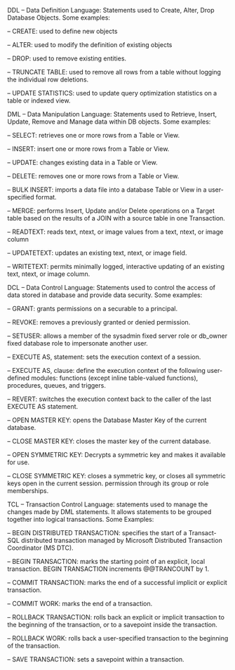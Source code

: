DDL – Data Definition Language:
Statements used to Create, Alter, Drop Database Objects.
Some examples:

– CREATE: used to define new objects

– ALTER: used to modify the definition of existing objects

– DROP: used to remove existing entities.

– TRUNCATE TABLE: used to remove all rows from a table without logging the individual row deletions.

– UPDATE STATISTICS: used to update query optimization statistics on a table or indexed view.
 

DML – Data Manipulation Language:
Statements used to Retrieve, Insert, Update, Remove and Manage data within DB objects.
Some examples:

– SELECT: retrieves one or more rows from a Table or View.

– INSERT: insert one or more rows from a Table or View.

– UPDATE: changes existing data in a Table or View.

– DELETE: removes one or more rows from a Table or View.

– BULK INSERT: imports a data file into a database Table or View in a user-specified format.

– MERGE: performs Insert, Update and/or Delete operations on a Target table based on the results of a JOIN with a source table in one Transaction.

– READTEXT: reads text, ntext, or image values from a text, ntext, or image column

– UPDATETEXT: updates an existing text, ntext, or image field.

– WRITETEXT: permits minimally logged, interactive updating of an existing text, ntext, or image column.
 

DCL – Data Control Language:
Statements used to control the access of data stored in database and provide data security.
Some examples:

– GRANT: grants permissions on a securable to a principal.

– REVOKE: removes a previously granted or denied permission.

– SETUSER: allows a member of the sysadmin fixed server role or db_owner fixed database role to impersonate another user.

– EXECUTE AS, statement: sets the execution context of a session.

– EXECUTE AS, clause: define the execution context of the following user-defined modules: functions (except inline table-valued functions), procedures, queues, and triggers.

– REVERT: switches the execution context back to the caller of the last EXECUTE AS statement.

– OPEN MASTER KEY: opens the Database Master Key of the current database.

– CLOSE MASTER KEY: closes the master key of the current database.

– OPEN SYMMETRIC KEY: Decrypts a symmetric key and makes it available for use.

– CLOSE SYMMETRIC KEY: closes a symmetric key, or closes all symmetric keys open in the current session.
permission through its group or role memberships.
 

TCL – Transaction Control Language:
statements used to manage the changes made by DML statements. It allows statements to be grouped together into logical transactions.
Some Examples:

– BEGIN DISTRIBUTED TRANSACTION: specifies the start of a Transact-SQL distributed transaction managed by Microsoft Distributed Transaction Coordinator (MS DTC).

– BEGIN TRANSACTION: marks the starting point of an explicit, local transaction. BEGIN TRANSACTION increments @@TRANCOUNT by 1.

– COMMIT TRANSACTION: marks the end of a successful implicit or explicit transaction.

– COMMIT WORK: marks the end of a transaction.

– ROLLBACK TRANSACTION: rolls back an explicit or implicit transaction to the beginning of the transaction, or to a savepoint inside the transaction.

– ROLLBACK WORK: rolls back a user-specified transaction to the beginning of the transaction.

– SAVE TRANSACTION: sets a savepoint within a transaction.
 
